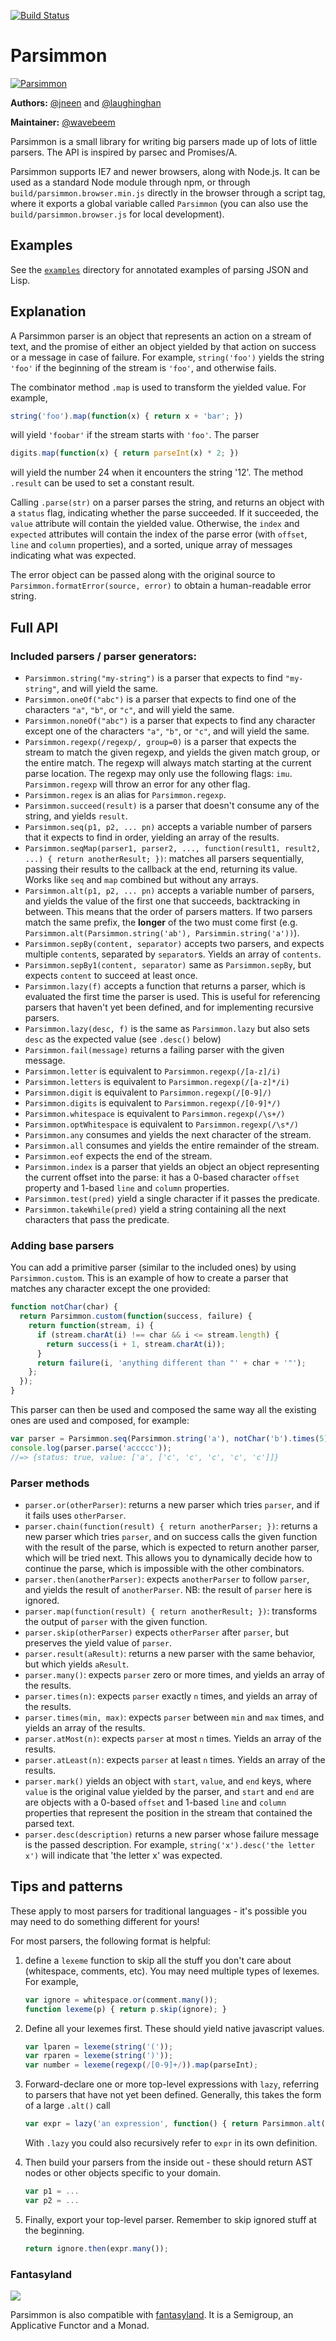 [![Build Status](https://secure.travis-ci.org/jneen/parsimmon.png)](http://travis-ci.org/jneen/parsimmon)

# Parsimmon

[![Parsimmon](http://i.imgur.com/wyKOf.png)](http://github.com/jneen/parsimmon)

**Authors:** [@jneen](https://github.com/jneen) and [@laughinghan](https://github.com/laughinghan)

**Maintainer:** [@wavebeem](https://github.com/wavebeem)

Parsimmon is a small library for writing big parsers made up of lots of little parsers. The API is inspired by parsec and Promises/A.

Parsimmon supports IE7 and newer browsers, along with Node.js. It can be used as a standard Node module through npm, or through `build/parsimmon.browser.min.js` directly in the browser through a script tag, where it exports a global variable called `Parsimmon` (you can also use the `build/parsimmon.browser.js` for local development).

## Examples

See the [`examples`](https://github.com/jneen/parsimmon/tree/master/examples) directory for annotated examples of parsing JSON and Lisp.

## Explanation

A Parsimmon parser is an object that represents an action on a stream of text, and the promise of either an object yielded by that action on success or a message in case of failure. For example, `string('foo')` yields the string `'foo'` if the beginning of the stream is `'foo'`, and otherwise fails.

The combinator method `.map` is used to transform the yielded value. For example,

```javascript
string('foo').map(function(x) { return x + 'bar'; })
```

will yield `'foobar'` if the stream starts with `'foo'`. The parser

```javascript
digits.map(function(x) { return parseInt(x) * 2; })
```

will yield the number 24 when it encounters the string '12'. The method `.result` can be used to set a constant result.

Calling `.parse(str)` on a parser parses the string, and returns an object with a `status` flag, indicating whether the parse succeeded. If it succeeded, the `value` attribute will contain the yielded value. Otherwise, the `index` and `expected` attributes will contain the index of the parse error (with `offset`, `line` and `column` properties), and a sorted, unique array of messages indicating what was expected.

The error object can be passed along with the original source to `Parsimmon.formatError(source, error)` to obtain a human-readable error string.

## Full API

### Included parsers / parser generators:
  - `Parsimmon.string("my-string")` is a parser that expects to find
    `"my-string"`, and will yield the same.
  - `Parsimmon.oneOf("abc")` is a parser that expects to find
    one of the characters `"a"`, `"b"`, or `"c"`, and will yield the same.
  - `Parsimmon.noneOf("abc")` is a parser that expects to find
    any character except one of the characters `"a"`, `"b"`, or `"c"`,
    and will yield the same.
  - `Parsimmon.regexp(/regexp/, group=0)` is a parser that expects the stream
    to match the given regexp, and yields the given match group, or the
    entire match. The regexp will always match starting at the current parse location. The regexp may only use the following flags: `imu`. `Parsimmon.regexp` will throw an error for any other flag.
  - `Parsimmon.regex` is an alias for `Parsimmon.regexp`.
  - `Parsimmon.succeed(result)` is a parser that doesn't consume any of
    the string, and yields `result`.
  - `Parsimmon.seq(p1, p2, ... pn)` accepts a variable number of parsers
    that it expects to find in order, yielding an array of the results.
  - `Parsimmon.seqMap(parser1, parser2, ..., function(result1, result2, ...) { return anotherResult; })`:
    matches all parsers sequentially, passing their results to the callback
    at the end, returning its value. Works like `seq` and `map` combined but
    without any arrays.
  - `Parsimmon.alt(p1, p2, ... pn)` accepts a variable number of parsers,
    and yields the value of the first one that succeeds, backtracking in between.
    This means that the order of parsers matters. If two parsers match the
    same prefix, the **longer** of the two must come first (e.g. `Parsimmon.alt(Parsimmon.string('ab'), Parsimmin.string('a'))`).
  - `Parsimmon.sepBy(content, separator)` accepts two parsers, and expects multiple `content`s, separated by `separator`s. Yields an array of `contents`.
  - `Parsimmon.sepBy1(content, separator)` same as `Parsimmon.sepBy`, but expects
    `content` to succeed at least once.
  - `Parsimmon.lazy(f)` accepts a function that returns a parser, which is
    evaluated the first time the parser is used. This is useful for
    referencing parsers that haven't yet been defined, and for implementing
    recursive parsers.
  - `Parsimmon.lazy(desc, f)` is the same as `Parsimmon.lazy` but also
    sets `desc` as the expected value (see `.desc()` below)
  - `Parsimmon.fail(message)` returns a failing parser with the given message.
  - `Parsimmon.letter` is equivalent to `Parsimmon.regexp(/[a-z]/i)`
  - `Parsimmon.letters` is equivalent to `Parsimmon.regexp(/[a-z]*/i)`
  - `Parsimmon.digit` is equivalent to `Parsimmon.regexp(/[0-9]/)`
  - `Parsimmon.digits` is equivalent to `Parsimmon.regexp(/[0-9]*/)`
  - `Parsimmon.whitespace` is equivalent to `Parsimmon.regexp(/\s+/)`
  - `Parsimmon.optWhitespace` is equivalent to `Parsimmon.regexp(/\s*/)`
  - `Parsimmon.any` consumes and yields the next character of the stream.
  - `Parsimmon.all` consumes and yields the entire remainder of the stream.
  - `Parsimmon.eof` expects the end of the stream.
  - `Parsimmon.index` is a parser that yields an object an object representing
    the current offset into the parse: it has a 0-based character `offset`
    property and 1-based `line` and `column` properties.
  - `Parsimmon.test(pred)` yield a single character if it passes the predicate.
  - `Parsimmon.takeWhile(pred)` yield a string containing all the next characters that pass the predicate.

### Adding base parsers

You can add a primitive parser (similar to the included ones) by using `Parsimmon.custom`. This is an example of how to create a parser that matches any character except the one provided:

```js
function notChar(char) {
  return Parsimmon.custom(function(success, failure) {
    return function(stream, i) {
      if (stream.charAt(i) !== char && i <= stream.length) {
        return success(i + 1, stream.charAt(i));
      }
      return failure(i, 'anything different than "' + char + '"');
    };
  });
}
```

This parser can then be used and composed the same way all the existing ones are used and composed, for example:

```js
var parser = Parsimmon.seq(Parsimmon.string('a'), notChar('b').times(5));
console.log(parser.parse('accccc'));
//=> {status: true, value: ['a', ['c', 'c', 'c', 'c', 'c']]}
```

### Parser methods
  - `parser.or(otherParser)`:
    returns a new parser which tries `parser`, and if it fails uses `otherParser`.
  - `parser.chain(function(result) { return anotherParser; })`:
    returns a new parser which tries `parser`, and on success calls the
    given function with the result of the parse, which is expected to
    return another parser, which will be tried next. This allows you
    to dynamically decide how to continue the parse, which is impossible
    with the other combinators.
  - `parser.then(anotherParser)`:
    expects `anotherParser` to follow `parser`, and yields the result
    of `anotherParser`. NB: the result of `parser` here is ignored.
  - `parser.map(function(result) { return anotherResult; })`:
    transforms the output of `parser` with the given function.
  - `parser.skip(otherParser)`
    expects `otherParser` after `parser`, but preserves the yield value
    of `parser`.
  - `parser.result(aResult)`:
    returns a new parser with the same behavior, but which yields `aResult`.
  - `parser.many()`:
    expects `parser` zero or more times, and yields an array of the results.
  - `parser.times(n)`:
    expects `parser` exactly `n` times, and yields an array of the results.
  - `parser.times(min, max)`:
    expects `parser` between `min` and `max` times, and yields an array
    of the results.
  - `parser.atMost(n)`:
    expects `parser` at most `n` times. Yields an array of the results.
  - `parser.atLeast(n)`:
    expects `parser` at least `n` times. Yields an array of the results.
  - `parser.mark()` yields an object with `start`, `value`, and `end` keys,
    where `value` is the original value yielded by the parser, and `start` and
    `end` are are objects with a 0-based `offset` and 1-based `line` and
    `column` properties that represent the position in the stream that
    contained the parsed text.
  - `parser.desc(description)` returns a new parser whose failure message is the passed
    description. For example, `string('x').desc('the letter x')` will indicate that
    'the letter x' was expected.

## Tips and patterns

These apply to most parsers for traditional languages - it's possible you may need to do something different for yours!

For most parsers, the following format is helpful:

1. define a `lexeme` function to skip all the stuff you don't care
   about (whitespace, comments, etc). You may need multiple types of lexemes.
   For example,

    ```javascript
    var ignore = whitespace.or(comment.many());
    function lexeme(p) { return p.skip(ignore); }
    ```

1. Define all your lexemes first. These should yield native javascript values.

    ```javascript
    var lparen = lexeme(string('('));
    var rparen = lexeme(string(')'));
    var number = lexeme(regexp(/[0-9]+/)).map(parseInt);
    ```

1. Forward-declare one or more top-level expressions with `lazy`, referring to
   parsers that have not yet been defined. Generally, this takes the form of a
   large `.alt()` call

    ```javascript
    var expr = lazy('an expression', function() { return Parsimmon.alt(p1, p2, ...); });
    ```

    With `.lazy` you could also recursively refer to `expr` in its own
    definition.

1. Then build your parsers from the inside out - these should return
   AST nodes or other objects specific to your domain.

    ```javascript
    var p1 = ...
    var p2 = ...
    ```

1. Finally, export your top-level parser. Remember to skip ignored
   stuff at the beginning.

    ```javascript
    return ignore.then(expr.many());
    ```

### Fantasyland

[fantasyland]: https://github.com/fantasyland/fantasy-land "Fantasyland"
[fantasyland-logo]: https://github.com/fantasyland/fantasy-land/raw/master/logo.png

![][fantasyland-logo]

Parsimmon is also compatible with [fantasyland][]. It is a Semigroup, an Applicative Functor and a Monad.
